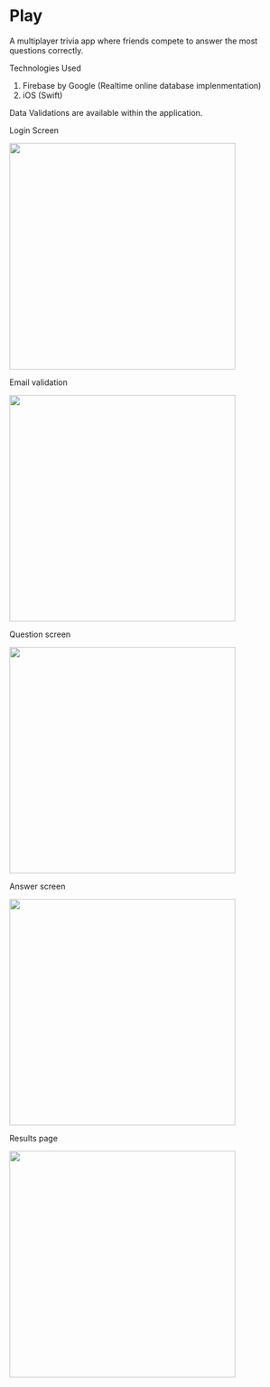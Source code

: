 # Play
A multiplayer trivia app where friends compete to answer the most questions correctly.

Technologies Used 
1. Firebase by Google (Realtime online database implenmentation)
2. iOS (Swift)

Data Validations are available within the application. 

Login Screen

<img src="screenshots/emailScreen.png" width="400px">

Email validation

<img src="screenshots/emailValidation.png" width="400px">

Question screen

<img src="screenshots/questionScreen.png" width="400px">

Answer screen

<img src="screenshots/questionAnswered.png" width="400px">

Results page

<img src="screenshots/resultScreen.png" width="400px">
